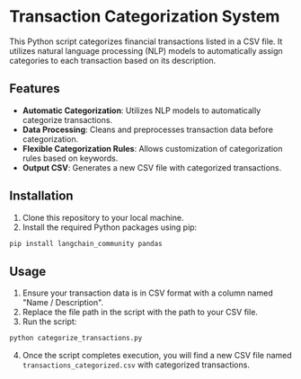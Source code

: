 # Transaction Categorization System

This Python script categorizes financial transactions listed in a CSV file. It utilizes natural language processing (NLP) models to automatically assign categories to each transaction based on its description.

## Features

- **Automatic Categorization**: Utilizes NLP models to automatically categorize transactions.
- **Data Processing**: Cleans and preprocesses transaction data before categorization.
- **Flexible Categorization Rules**: Allows customization of categorization rules based on keywords.
- **Output CSV**: Generates a new CSV file with categorized transactions.

## Installation

1. Clone this repository to your local machine.
2. Install the required Python packages using pip:

```bash
pip install langchain_community pandas
```

## Usage

1. Ensure your transaction data is in CSV format with a column named "Name / Description".
2. Replace the file path in the script with the path to your CSV file.
3. Run the script:

```bash
python categorize_transactions.py
```

4. Once the script completes execution, you will find a new CSV file named `transactions_categorized.csv` with categorized transactions.
